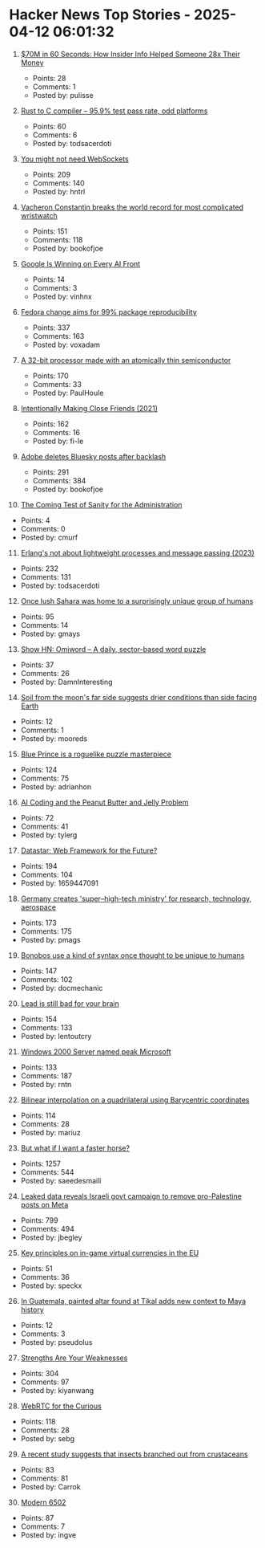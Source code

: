 # Hacker News Top Stories - 2025-04-12 06:01:32

1. [$70M in 60 Seconds: How Insider Info Helped Someone 28x Their Money](https://data-and-politics.ghost.io/70-million-in-60-seconds-how-insider-information-helped-someone-28x-their-money/)
   - Points: 28
   - Comments: 1
   - Posted by: pulisse

2. [Rust to C compiler – 95.9% test pass rate, odd platforms](https://fractalfir.github.io/generated_html/cg_clr_odd_platforms.html)
   - Points: 60
   - Comments: 6
   - Posted by: todsacerdoti

3. [You might not need WebSockets](https://hntrl.io/posts/you-dont-need-websockets/)
   - Points: 209
   - Comments: 140
   - Posted by: hntrl

4. [Vacheron Constantin breaks the world record for most complicated wristwatch](https://www.hodinkee.com/articles/introducing-vacheron-constantin-les-cabinotiers-solaria)
   - Points: 151
   - Comments: 118
   - Posted by: bookofjoe

5. [Google Is Winning on Every AI Front](https://www.thealgorithmicbridge.com/p/google-is-winning-on-every-ai-front)
   - Points: 14
   - Comments: 3
   - Posted by: vinhnx

6. [Fedora change aims for 99% package reproducibility](https://lwn.net/Articles/1014979/)
   - Points: 337
   - Comments: 163
   - Posted by: voxadam

7. [A 32-bit processor made with an atomically thin semiconductor](https://arstechnica.com/science/2025/04/researchers-build-a-risc-v-processor-using-a-2d-semiconductor/)
   - Points: 170
   - Comments: 33
   - Posted by: PaulHoule

8. [Intentionally Making Close Friends (2021)](https://www.neelnanda.io/blog/43-making-friends)
   - Points: 162
   - Comments: 16
   - Posted by: fi-le

9. [Adobe deletes Bluesky posts after backlash](https://petapixel.com/2025/04/10/adobe-deletes-bluesky-posts-after-furious-backlash/)
   - Points: 291
   - Comments: 384
   - Posted by: bookofjoe

10. [The Coming Test of Sanity for the Administration](https://harrylitman.substack.com/p/the-coming-test-of-sanity-for-the)
   - Points: 4
   - Comments: 0
   - Posted by: cmurf

11. [Erlang's not about lightweight processes and message passing (2023)](https://stevana.github.io/erlangs_not_about_lightweight_processes_and_message_passing.html)
   - Points: 232
   - Comments: 131
   - Posted by: todsacerdoti

12. [Once lush Sahara was home to a surprisingly unique group of humans](https://www.sciencealert.com/once-lush-sahara-was-home-to-a-surprisingly-unique-group-of-humans)
   - Points: 95
   - Comments: 14
   - Posted by: gmays

13. [Show HN: Omiword – A daily, sector-based word puzzle](https://www.omiword.com/)
   - Points: 37
   - Comments: 26
   - Posted by: DamnInteresting

14. [Soil from the moon's far side suggests drier conditions than side facing Earth](https://apnews.com/article/moon-far-side-near-side-water-18081418600ea93bac69ac6af86a761b)
   - Points: 12
   - Comments: 1
   - Posted by: mooreds

15. [Blue Prince is a roguelike puzzle masterpiece](https://mssv.net/2025/04/07/a-puzzle-designer-on-blue-prince-a-roguelike-puzzle-masterpiece/)
   - Points: 124
   - Comments: 75
   - Posted by: adrianhon

16. [AI Coding and the Peanut Butter and Jelly Problem](https://iamcharliegraham.substack.com/p/ai-coding-and-the-peanut-butter-and)
   - Points: 72
   - Comments: 41
   - Posted by: tylerg

17. [Datastar: Web Framework for the Future?](https://chrismalek.me/posts/data-star-first-impressions/)
   - Points: 194
   - Comments: 104
   - Posted by: 1659447091

18. [Germany creates 'super–high-tech ministry' for research, technology, aerospace](https://www.science.org/content/article/germany-creates-super-high-tech-ministry-research-technology-and-aerospace)
   - Points: 173
   - Comments: 175
   - Posted by: pmags

19. [Bonobos use a kind of syntax once thought to be unique to humans](https://www.newscientist.com/article/2474993-bonobos-use-a-kind-of-syntax-once-thought-to-be-unique-to-humans/)
   - Points: 147
   - Comments: 102
   - Posted by: docmechanic

20. [Lead is still bad for your brain](https://neurofrontiers.blog/why-lead-is-still-bad-for-your-brain/)
   - Points: 154
   - Comments: 133
   - Posted by: lentoutcry

21. [Windows 2000 Server named peak Microsoft](https://www.theregister.com/2025/04/11/windows_2000_best_microsoft/)
   - Points: 133
   - Comments: 187
   - Posted by: rntn

22. [Bilinear interpolation on a quadrilateral using Barycentric coordinates](https://gpuopen.com/learn/bilinear-interpolation-quadrilateral-barycentric-coordinates/)
   - Points: 114
   - Comments: 28
   - Posted by: mariuz

23. [But what if I want a faster horse?](https://rakhim.exotext.com/but-what-if-i-really-want-a-faster-horse)
   - Points: 1257
   - Comments: 544
   - Posted by: saeedesmaili

24. [Leaked data reveals Israeli govt campaign to remove pro-Palestine posts on Meta](https://www.dropsitenews.com/p/leaked-data-israeli-censorship-meta)
   - Points: 799
   - Comments: 494
   - Posted by: jbegley

25. [Key principles on in-game virtual currencies in the EU](https://tiendil.org/en/posts/eu-key-principles-on-in-game-virtual-currencies)
   - Points: 51
   - Comments: 36
   - Posted by: speckx

26. [In Guatemala, painted altar found at Tikal adds new context to Maya history](https://phys.org/news/2025-04-guatemala-altar-tikal-context-mysterious.html)
   - Points: 12
   - Comments: 3
   - Posted by: pseudolus

27. [Strengths Are Your Weaknesses](https://terriblesoftware.org/2025/03/31/your-strengths-are-your-weaknesses/)
   - Points: 304
   - Comments: 97
   - Posted by: kiyanwang

28. [WebRTC for the Curious](https://webrtcforthecurious.com)
   - Points: 118
   - Comments: 28
   - Posted by: sebg

29. [A recent study suggests that insects branched out from crustaceans](https://www.smithsonianmag.com/science-nature/you-might-think-of-shrimp-as-bugs-of-the-sea-but-a-remarkable-discovery-shows-the-opposite-bugs-are-actually-shrimp-of-the-land-180986303/)
   - Points: 83
   - Comments: 81
   - Posted by: Carrok

30. [Modern 6502](https://www.mikekohn.net/micro/modern_6502.php)
   - Points: 87
   - Comments: 7
   - Posted by: ingve

